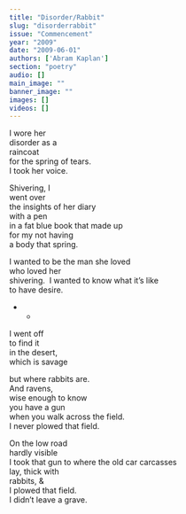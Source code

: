 ```yaml
---
title: "Disorder/Rabbit"
slug: "disorderrabbit"
issue: "Commencement"
year: "2009"
date: "2009-06-01"
authors: ['Abram Kaplan']
section: "poetry"
audio: []
main_image: ""
banner_image: ""
images: []
videos: []
---
```

I wore her  
disorder as a  
raincoat  
for the spring of tears.  
I took her voice.  
  
Shivering, I  
went over  
the insights of her diary  
with a pen  
in a fat blue book that made up  
for my not having  
a body that spring.  
  
I wanted to be the man she loved  
who loved her  
shivering.  I wanted to know what it’s like  
to have desire.  
  
* *  
I went off  
to find it  
in the desert,  
which is savage  
  
but where rabbits are.  
And ravens,  
wise enough to know  
you have a gun  
when you walk across the field.  
I never plowed that field.  
  
On the low road  
hardly visible  
I took that gun to where the old car carcasses  
lay, thick with  
rabbits, &  
I plowed that field.  
I didn’t leave a grave.  
  
  
  


